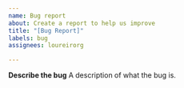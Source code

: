 ```yaml
---
name: Bug report
about: Create a report to help us improve
title: "[Bug Report]"
labels: bug
assignees: loureirorg

---
```


**Describe the bug**
A description of what the bug is.
